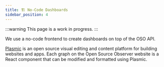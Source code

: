 ```yaml
---
title: 🏗️ No-Code Dashboards
sidebar_position: 4
---
```


:::warning
This page is a work in progress.
:::

We use a no-code frontend to create dashboards on top of the OSO API.

[Plasmic](https://www.plasmic.app/) is an open source visual editing and content platform for building websites and apps. Each graph on the Open Source Observer website is a React component that can be modified and formatted using Plasmic.
